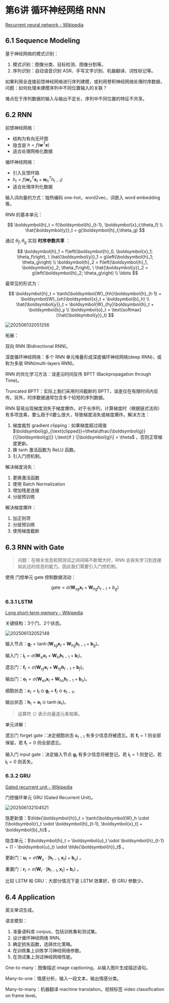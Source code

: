 # 第6讲 循环神经网络 RNN

[Recurrent neural network - Wikipedia](https://en.wikipedia.org/wiki/Recurrent_neural_network)

## 6.1 Sequence Modeling

基于神经网络的模式识别：

1. 模式识别：图像分类、目标检测、图像分割等。
2. 序列识别：自动语音识别 ASR、手写文字识别、机器翻译、词性标记等。

如果利用全连接前馈神经网络进行序列建模，或利用卷积神经网络处理时序数据，问题：如何处理未建模序列中不同位置输入的关联？

难点在于序列数据的输入与输出不定长，序列中不同位置的特征不共享。

## 6.2 RNN

前馈神经网络：

- 结构为有向无环图
- 隐含层 $h = f(\boldsymbol{w}^T \boldsymbol{x})$
- 适合处理网格化数据

循环神经网络：

- 引入反馈环路
- $h_t = f(\boldsymbol{w}_x^T \boldsymbol{x}_t + \boldsymbol{w}_h^T h_{t-1})$
- 适合处理序列化数据

输入词向量的方式：独热编码 one-hot，word2vec，词嵌入 word embedding 等。

RNN 的基本单元：

$$
\boldsymbol{h}_t = f(\boldsymbol{h}_{t-1}, \boldsymbol{x}_t;\theta_f) \\
\hat{\boldsymbol{y}}_t = g(\boldsymbol{h}_t;\theta_g)
$$

通过 $\theta_f,\theta_g$ 实现 **时序参数共享** ：

$$
\boldsymbol{h}_1 = f\left(\boldsymbol{h}_0, \boldsymbol{x}_1; \theta_f\right), \ \hat{\boldsymbol{y}}_1 = g\left(\boldsymbol{h}_1; \theta_g\right) \\
\boldsymbol{h}_2 = f\left(\boldsymbol{h}_1, \boldsymbol{x}_2; \theta_f\right), \ \hat{\boldsymbol{y}}_2 = g\left(\boldsymbol{h}_2; \theta_g\right) \\
\ldots
$$

最常见的形式为：

$$
\boldsymbol{h}_t = \tanh(\boldsymbol{W}_{hh}\boldsymbol{h}_{t-1} + \boldsymbol{W}_{xh}\boldsymbol{x}_t + \boldsymbol{b}_h) \\
\hat{\boldsymbol{y}}_t = \boldsymbol{W}_{hy}\boldsymbol{h}_t + \boldsymbol{b}_y \\
\boldsymbol{o}_t = \text{softmax}(\hat{\boldsymbol{y}}_t)
$$

![202506132051256](https://cdn.jsdelivr.net/gh/DerrickMarcus/picgo-image/images/202506132051256.png)

拓展：

双向 RNN (Bidirectional RNN)。

深度循环神经网络：多个 RNN 单元堆叠形成深度循环神经网络(deep RNN)，或称为多层 RNN(multi-layers RNN)。

RNN 的优化学习方法：误差沿时间反传 BPTT (Backpropagation through Time)。

Truncated BPTT：实际上我们采用时间截断的 BPTT，误差仅在有限时间内反传。另外，时序数据通常包含多个较短的序列数据。

RNN 容易出现梯度消失于梯度爆炸。对于长序列，计算梯度时（根据链式法则）有多项连乘，要么趋于0要么很大，导致梯度消失或梯度爆炸。解决方法：

1. 梯度裁剪 gradient clipping：如果梯度超过阈值 $\boldsymbol{g}_{\text{clipped}}=\theta\dfrac{\boldsymbol{g}}{\|\boldsymbol{g}|} \;\text{if } \|\boldsymbol{g}\| > \theta$ ，否则正常梯度更新。
2. 换 tanh 激活函数为 ReLU 函数。
3. 引入门控机制。

解决梯度消失：

1. 更换激活函数
2. 使用 Batch Normalization
3. 增加残差连接
4. 分层预训练

解决梯度爆炸：

1. 加正则项
2. 分层预训练
3. 使用梯度截断

## 6.3 RNN with Gate

> 问题：在相关信息和预测词之间间隔不断增大时，RNN 会丧失学习到连接如此远的信息的能力。因此我们需要引入门控机制。

使用 门控单元 gate 控制数据流动：

$$
\text{gate} = \sigma(\boldsymbol{W}_{xg}\boldsymbol{x}_t + \boldsymbol{W}_{hg}h_{t-1} + b_g)
$$

### 6.3.1 LSTM

[Long short-term memory - Wikipedia](https://en.wikipedia.org/wiki/Long_short-term_memory)

关键结构：3个门、2个状态。

![202506132052148](https://cdn.jsdelivr.net/gh/DerrickMarcus/picgo-image/images/202506132052148.png)

输入节点：$\boldsymbol{g}_t = \tanh(\boldsymbol{W}_{xg}\boldsymbol{x}_t + \boldsymbol{W}_{hg}\boldsymbol{h}_{t-1} + \boldsymbol{b}_g)$。

输入门：$\boldsymbol{i}_t = \sigma(\boldsymbol{W}_{xi}\boldsymbol{x}_t + \boldsymbol{W}_{hi}\boldsymbol{h}_{t-1} + \boldsymbol{b}_i)$。

遗忘门：$\boldsymbol{f}_t = \sigma(\boldsymbol{W}_{xf}\boldsymbol{x}_t + \boldsymbol{W}_{hf}\boldsymbol{h}_{t-1} + \boldsymbol{b}_f)$。

输出门：$\boldsymbol{o}_t = \sigma(\boldsymbol{W}_{xo}\boldsymbol{x}_t + \boldsymbol{W}_{ho}\boldsymbol{h}_{t-1} + \boldsymbol{b}_o)$。

细胞状态：$\boldsymbol{c}_t = \boldsymbol{i}_t \odot \boldsymbol{g}_t + \boldsymbol{f}_t \odot \boldsymbol{c}_{t-1}$。

输出状态：$\boldsymbol{h}_t = \boldsymbol{o}_t \odot \tanh(\boldsymbol{c}_t)$。

> 运算符 $\odot$ 表示向量逐元素相乘。

单元详解：

遗忘门 forget gate：决定细胞状态 $\boldsymbol{c}_{t-1}$ 有多少信息将被遗忘。若 $\boldsymbol{f}_t=1$ 则全部保留，若 $\boldsymbol{f}_t=0$ 则全部遗忘。

输入门 input gate：决定输入节点 $\boldsymbol{g}_t$ 有多少信息将被登记。若 $\boldsymbol{i}_t=1$ 则登记，若 $\boldsymbol{i}_t=0$ 则丢失。

### 6.3.2 GRU

[Gated recurrent unit - Wikipedia](https://en.wikipedia.org/wiki/Gated_recurrent_unit)

门控循环单元 GRU (Gated Recurrent Unit)。

![202506132104521](https://cdn.jsdelivr.net/gh/DerrickMarcus/picgo-image/images/202506132104521.png)

隐更新值：$\tilde{\boldsymbol{h}}_t = \tanh(\boldsymbol{W}_h \cdot [\boldsymbol{r}_t \odot \boldsymbol{h}_{t-1}, \boldsymbol{x}_t] + \boldsymbol{b}_h)$ 。

隐含单元：$\boldsymbol{h}_t = \boldsymbol{u}_t \odot \boldsymbol{h}_{t-1} + (1 - \boldsymbol{u}_t) \odot \tilde{\boldsymbol{h}}_t$ 。

更新门：$\boldsymbol{u}_t = \sigma(\boldsymbol{W}_u \cdot [\boldsymbol{h}_{t-1}, \boldsymbol{x}_t] + \boldsymbol{b}_u)$ 。

重置门：$\boldsymbol{r}_t = \sigma(\boldsymbol{W}_r \cdot [\boldsymbol{h}_{t-1}, \boldsymbol{x}_t] + \boldsymbol{b}_r)$ 。

比较 LSTM 和 GRU：大部分情况下是 LSTM 效果好，但 GRU 参数少。

## 6.4 Application

英文单词生成。

语言模型：

1. 准备语料库 corpus，包括训练集和测试集。
2. 设计循环神经网络 RNN。
3. 确定损失函数，选择优化策略。
4. 在训练集上训练学习神经网络参数。
5. 在测试集上测试神经网络性能。

One-to-many：图像描述 image captioning，从输入图片生成描述语句。

Many-to-one：情感分析，输入一段文本，输出情感分类。

Many-to-many：机器翻译 machine translation。视频标签 video classification on frame level。
